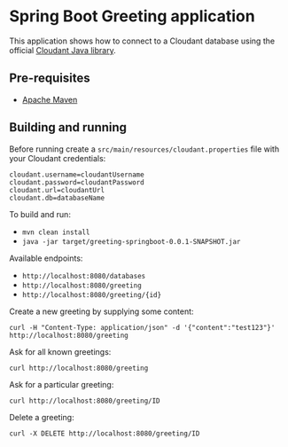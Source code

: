 # Spring Boot Greeting application

This application shows how to connect to a Cloudant database using the official [Cloudant Java library](https://github.com/cloudant/java-cloudant).

## Pre-requisites

* [Apache Maven](https://maven.apache.org/)

## Building and running

Before running create a `src/main/resources/cloudant.properties` file with your Cloudant credentials:

~~~
cloudant.username=cloudantUsername
cloudant.password=cloudantPassword
cloudant.url=cloudantUrl
cloudant.db=databaseName
~~~

To build and run:

* `mvn clean install`
* `java -jar target/greeting-springboot-0.0.1-SNAPSHOT.jar`

Available endpoints:

* `http://localhost:8080/databases`
* `http://localhost:8080/greeting`
* `http://localhost:8080/greeting/{id}`

Create a new greeting by supplying some content:

`curl -H "Content-Type: application/json" -d '{"content":"test123"}' http://localhost:8080/greeting`

Ask for all known greetings:

`curl http://localhost:8080/greeting`

Ask for a particular greeting:

`curl http://localhost:8080/greeting/ID`

Delete a greeting:

`curl -X DELETE http://localhost:8080/greeting/ID`

